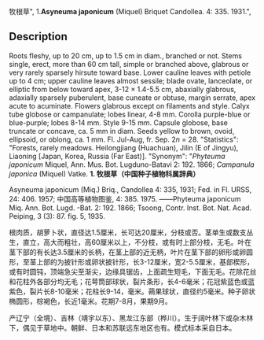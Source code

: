 牧根草",
1.**Asyneuma japonicum** (Miquel) Briquet Candollea. 4: 335. 1931.",

## Description
Roots fleshy, up to 20 cm, up to 1.5 cm in diam., branched or not. Stems single, erect, more than 60 cm tall, simple or branched above, glabrous or very rarely sparsely hirsute toward base. Lower cauline leaves with petiole up to 4 cm; upper cauline leaves almost sessile; blade ovate, lanceolate, or elliptic from below toward apex, 3-12 × 1.4-5.5 cm, abaxially glabrous, adaxially sparsely puberulent, base cuneate or obtuse, margin serrate, apex acute to acuminate. Flowers glabrous except on filaments and style. Calyx tube globose or campanulate; lobes linear, 4-8 mm. Corolla purple-blue or blue-purple; lobes 8-14 mm. Style 9-15 mm. Capsule globose, base truncate or concave, ca. 5 mm in diam. Seeds yellow to brown, ovoid, ellipsoid, or oblong, ca. 1 mm. Fl. Jul-Aug, fr. Sep. 2*n* = 28.
  "Statistics": "Forests, rarely meadows. Heilongjiang (Huachuan), Jilin (E of Jingyu), Liaoning [Japan, Korea, Russia (Far East)].
  "Synonym": "*Phyteuma japonicum* Miquel, Ann. Mus. Bot. Lugduno-Batavi 2: 192. 1866; *Campanula japonica* (Miquel) Vatke.
**1. 牧根草（中国种子植物科属辞典）**

Asyneuma japonicum (Miq.) Briq., Candollea 4: 335, 1931; Fed. in Fl. URSS, 24: 406. 1957; 中国高等植物图鉴, 4: 385. 1975. ——Phyteuma japonicum Miq. Ann. Bot. Lugd. -Bat. 2: 192. 1866; Tsoong, Contr. Inst. Bot. Nat. Acad. Peiping, 3 (3): 87. fig. 5, 1935.

根肉质，胡萝卜状，直径达1.5厘米，长可达20厘米，分枝或否。茎单生或数支丛生，直立，高大而粗壮，高60厘米以上，不分枝，或有时上部分枝，无毛。叶在茎下部的有长达3.5厘米的长柄，在茎上部的近无柄，叶片在茎下部的卵形或卵圆形，至茎上部的为披针形或卵状披针形，长3-12厘米，宽2-5.5厘米，基部楔形，或有时圆钝，顶端急尖至渐尖，边缘具锯齿，上面疏生短毛，下面无毛。花除花丝和花柱外各部分均无毛；花萼筒部球状，裂片条形，长4-6毫米；花冠紫蓝色或蓝紫色，裂片长8-10毫米；花柱长9-14，毫米。蒴果球状，直径约5毫米。种子卵状椭圆形，棕褐色，长近1毫米。花期7-8月，果期9月。

产辽宁（全境）、吉林（靖宇以东）、黑龙江东部（桦川）。生于阔叶林下或杂木林下，偶见于草地中。朝鲜、日本和苏联远东地区也有。模式标本采自日本。

